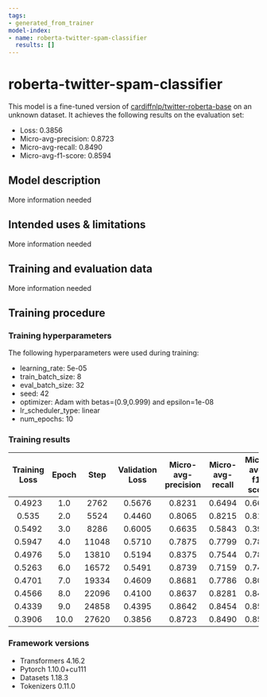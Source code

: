 ```yaml
---
tags:
- generated_from_trainer
model-index:
- name: roberta-twitter-spam-classifier
  results: []
---
```


<!-- This model card has been generated automatically according to the information the Trainer had access to. You
should probably proofread and complete it, then remove this comment. -->

# roberta-twitter-spam-classifier

This model is a fine-tuned version of [cardiffnlp/twitter-roberta-base](https://huggingface.co/cardiffnlp/twitter-roberta-base) on an unknown dataset.
It achieves the following results on the evaluation set:
- Loss: 0.3856
- Micro-avg-precision: 0.8723
- Micro-avg-recall: 0.8490
- Micro-avg-f1-score: 0.8594

## Model description

More information needed

## Intended uses & limitations

More information needed

## Training and evaluation data

More information needed

## Training procedure

### Training hyperparameters

The following hyperparameters were used during training:
- learning_rate: 5e-05
- train_batch_size: 8
- eval_batch_size: 32
- seed: 42
- optimizer: Adam with betas=(0.9,0.999) and epsilon=1e-08
- lr_scheduler_type: linear
- num_epochs: 10

### Training results

| Training Loss | Epoch | Step  | Validation Loss | Micro-avg-precision | Micro-avg-recall | Micro-avg-f1-score |
|:-------------:|:-----:|:-----:|:---------------:|:-------------------:|:----------------:|:------------------:|
| 0.4923        | 1.0   | 2762  | 0.5676          | 0.8231              | 0.6494           | 0.6676             |
| 0.535         | 2.0   | 5524  | 0.4460          | 0.8065              | 0.8215           | 0.8132             |
| 0.5492        | 3.0   | 8286  | 0.6005          | 0.6635              | 0.5843           | 0.3906             |
| 0.5947        | 4.0   | 11048 | 0.5710          | 0.7875              | 0.7799           | 0.7835             |
| 0.4976        | 5.0   | 13810 | 0.5194          | 0.8375              | 0.7544           | 0.7800             |
| 0.5263        | 6.0   | 16572 | 0.5491          | 0.8739              | 0.7159           | 0.7475             |
| 0.4701        | 7.0   | 19334 | 0.4609          | 0.8681              | 0.7786           | 0.8069             |
| 0.4566        | 8.0   | 22096 | 0.4100          | 0.8637              | 0.8281           | 0.8430             |
| 0.4339        | 9.0   | 24858 | 0.4395          | 0.8642              | 0.8454           | 0.8540             |
| 0.3906        | 10.0  | 27620 | 0.3856          | 0.8723              | 0.8490           | 0.8594             |


### Framework versions

- Transformers 4.16.2
- Pytorch 1.10.0+cu111
- Datasets 1.18.3
- Tokenizers 0.11.0
